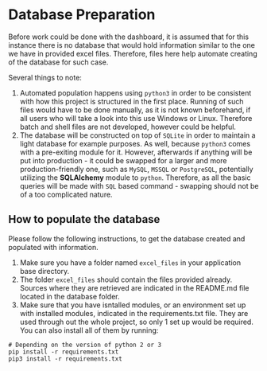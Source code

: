 # Database Preparation

Before work could be done with the dashboard, it is assumed that for this instance there is no database that would hold information similar to the one we have in provided excel files. Therefore, files here help automate creating of the database for such case.

Several things to note:

1. Automated population happens using `python3` in order to be consistent with how this project is structured in the first place. Running of such files would have to be done manually, as it is not known beforehand, if all users who will take a look into this use Windows or Linux. Therefore batch and shell files are not developed, however could be helpful.
2. The database will be constructed on top of `SQLite` in order to maintain a light database for example purposes. As well, because `python3` comes with a pre-exiting module for it. However, afterwards if anything will be put into production - it could be swapped for a larger and more production-friendly one, such as `MySQL`, `MSSQL` or `PostgreSQL`, potentially utilizing the __SQLAlchemy__ module to `python`. Therefore, as all the basic queries will be made with `SQL` based command - swapping should not be of a too complicated nature.

## How to populate the database

Please follow the following instructions, to get the database created and populated with information.

1. Make sure you have a folder named `excel_files` in your application base directory.
2. The folder `excel_files` should contain the files provided already. Sources where they are retrieved are indicated in the README.md file located in the database folder.
3. Make sure that you have isntalled modules, or an environment set up with installed modules, indicated in the requirements.txt file. They are used through out the whole project, so only 1 set up would be required. You can also install all of them by running:
```shell
# Depending on the version of python 2 or 3
pip install -r requirements.txt
pip3 install -r requirements.txt
```
